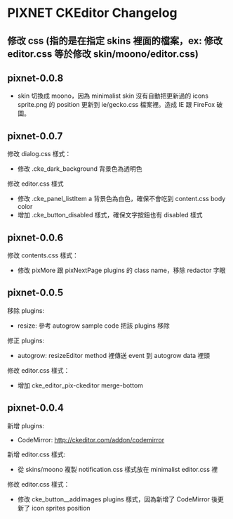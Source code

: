 PIXNET CKEditor Changelog
====================
## 修改 css (指的是在指定 skins 裡面的檔案，ex: 修改 editor.css 等於修改 skin/moono/editor.css)

## pixnet-0.0.8
* skin 切換成 moono，因為 minimalist skin 沒有自動把更新過的 icons sprite.png 的 position 更新到 ie/gecko.css 檔案裡。造成 IE 跟 FireFox 破圖。

## pixnet-0.0.7

修改 dialog.css 樣式：
* 修改 .cke_dark_background 背景色為透明色

修改 editor.css 樣式
* 修改 .cke_panel_listItem a 背景色為白色，確保不會吃到 content.css body color
* 增加 .cke_button_disabled 樣式，確保文字按鈕也有 disabled 樣式

## pixnet-0.0.6

修改 contents.css 樣式：
* 修改 pixMore 跟 pixNextPage plugins 的 class name，移除 redactor 字眼

## pixnet-0.0.5

移除 plugins:
* resize: 參考 autogrow sample code 把該 plugins 移除

修正 plugins:
* autogrow: resizeEditor method 裡傳送 event 到 autogrow data 裡頭

修改 editor.css 樣式：
* 增加 cke_editor_pix-ckeditor merge-bottom

## pixnet-0.0.4

新增 plugins:
* CodeMirror: http://ckeditor.com/addon/codemirror

新增 editor.css 樣式:
* 從 skins/moono 複製 notification.css 樣式放在 minimalist editor.css 裡

修改 editor.css 樣式：
* 修改 cke_button__addimages plugins 樣式，因為新增了 CodeMirror 後更新了 icon sprites position


